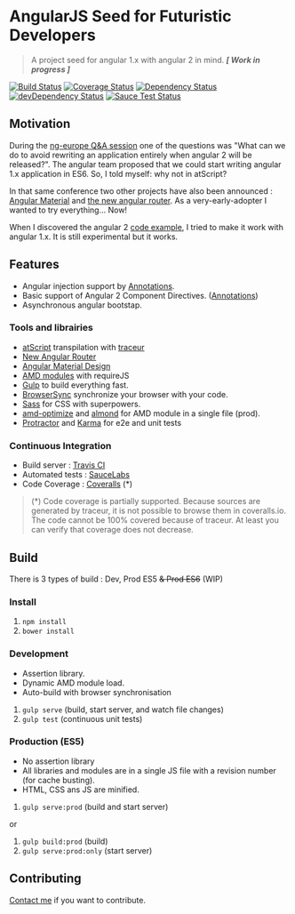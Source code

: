 # AngularJS Seed for Futuristic Developers

 > A project seed for angular 1.x with angular 2 in mind.  ***[ Work in progress ]***

[![Build Status](https://travis-ci.org/mlb6/angular2One-seed.svg?branch=master)](https://travis-ci.org/mlb6/angular2One-seed)  [![Coverage Status](https://img.shields.io/coveralls/mlb6/angular2One-seed.svg?style=flat)](https://coveralls.io/r/mlb6/angular2One-seed) [![Dependency Status](https://david-dm.org/mlb6/angular2One-seed.svg?style=flat)](https://david-dm.org/mlb6/angular2One-seed) [![devDependency Status](https://david-dm.org/mlb6/angular2One-seed/dev-status.svg?style=flat)](https://david-dm.org/mlb6/angular2One-seed#info=devDependencies) [![Sauce Test Status](https://saucelabs.com/buildstatus/mlb6)](https://saucelabs.com/u/mlb6)

## Motivation
During the [ng-europe Q&A session](https://www.youtube.com/watch?v=g-x1QKriY90) one of the questions was "What can we do to avoid rewriting an application entirely when angular 2 will be released?". The angular team proposed that we could start writing angular 1.x application in ES6. So, I told myself: why not in atScript?

In that same conference two other projects have also been announced : [Angular Material](https://material.angularjs.org) and [the new angular router](https://github.com/angular/router#the-new-angular-router). As a very-early-adopter I wanted to try everything... Now!

When I discovered the angular 2 [code example](https://github.com/angular/angular/blob/master/modules/examples/src/hello_world/index_common.js), I tried to make it work with angular 1.x. It is still experimental but it works.

## Features
* Angular injection support by [Annotations](Annotations.md).
* Basic support of Angular 2 Component Directives. ([Annotations](Annotations.md))
* Asynchronous angular bootstap.

### Tools and librairies
* [atScript](https://docs.google.com/document/d/11YUzC-1d0V1-Q3V0fQ7KSit97HnZoKVygDxpWzEYW0U) transpilation with [traceur](https://github.com/google/traceur-compiler)
* [New Angular Router](https://github.com/angular/router#the-new-angular-router)
* [Angular Material Design](https://material.angularjs.org) 
* [AMD modules](http://requirejs.org/docs/whyamd.html) with requireJS
* [Gulp](http://gulpjs.com/) to build everything fast.
* [BrowserSync](http://www.browsersync.io/) synchronize your browser with your code.
* [Sass](http://sass-lang.com/) for CSS with superpowers.
* [amd-optimize](https://github.com/scalableminds/amd-optimize#amd-optimize-) and [almond](https://github.com/jrburke/almond#almond) for AMD module in a single file (prod).
* [Protractor](http://angular.github.io/protractor/) and [Karma](http://karma-runner.github.io/) for e2e and unit tests

### 


### Continuous Integration
* Build server : [Travis CI](https://travis-ci.org/)
* Automated tests : [SauceLabs](https://saucelabs.com/)
* Code Coverage : [Coveralls](https://coveralls.io) (*)

> (*) Code coverage is partially supported. Because sources are generated by traceur, it is not possible to browse them in coveralls.io. The code cannot be 100% covered because of traceur. At least you can verify that coverage does not decrease.
 
 
## Build
There is 3 types of build :  Dev, Prod ES5 ~~& Prod ES6~~ (WIP)
### Install
1. `npm install`
2. `bower install`

### Development
* Assertion library.
* Dynamic AMD module load.
* Auto-build with browser synchronisation

1. `gulp serve` (build, start server, and watch file changes)
2. `gulp test` (continuous unit tests)

### Production (ES5)
* No assertion library
* All libraries and modules are in a single JS file with a revision number (for cache busting).
* HTML, CSS ans JS are minified.

1. `gulp serve:prod` (build and start server)

or 

1. `gulp build:prod` (build)
2. `gulp serve:prod:only` (start server)


## Contributing
[Contact me](https://twitter.com/mart1lb) if you want to contribute.
